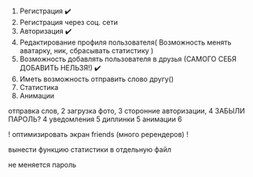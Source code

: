 1. Регистрация ✔️
2. Регистрация через соц. сети
3. Авторизация ✔️
4. Редактирование профиля пользователя(
   Возможность менять аватарку, ник, сбрасывать статистику
   )
5. Возможность добавлять пользователя в друзья (САМОГО СЕБЯ ДОБАВИТЬ НЕЛЬЗЯ!) ✔️
6. Иметь возможность отправить слово другу()
7. Статистика
8. Анимации

отправка слов, 2
загрузка фото, 3
сторонние авторизации, 4
ЗАБЫЛИ ПАРОЛЬ? 4
уведомления 5
диплинки 5
анимации 6

! оптимизировать экран friends (много ререндеров) !

вынести функцию статистики в отдельную файл

не меняется пароль
